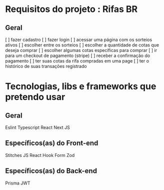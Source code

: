 # Requisitos do projeto : Rifas BR


## Geral

  [ ] fazer cadastro
  [ ] fazer login 
  [ ] acessar uma página com os sorteios ativos
  [ ] escolher entre os sorteios
  [ ] escolher a quantidade de cotas que deseja comprar
  [ ] escolher algumas cotas específicas para comprar
  [ ] ir para um checkout de pagamento (stripe)
  [ ] receber a confirmação do pagamento
  [ ] ter suas cotas da rifa compradas em uma page
  [ ] ter o histórico de suas transações registrado


# Tecnologias, libs e frameworks que pretendo usar

## Geral
  Eslint
  Typescript
  React
  Next JS  

## Específicos(as) do Front-end 

  Stitches JS
  React Hook Form
  Zod


## Específicos(as) do Back-end

  Prisma
  JWT

